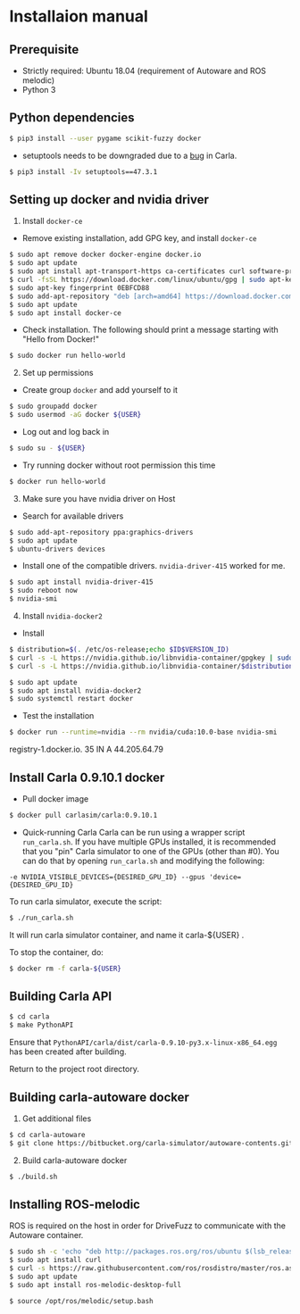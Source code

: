 # Installaion manual

## Prerequisite

* Strictly required: Ubuntu 18.04 (requirement of Autoware and ROS melodic)
* Python 3


## Python dependencies

```sh
$ pip3 install --user pygame scikit-fuzzy docker
```

* setuptools needs to be downgraded due to a
  [bug](https://github.com/carla-simulator/carla/issues/3083) in Carla.
```sh
$ pip3 install -Iv setuptools==47.3.1
```


## Setting up docker and nvidia driver

1. Install `docker-ce`
* Remove existing installation, add GPG key, and install `docker-ce`
```sh
$ sudo apt remove docker docker-engine docker.io
$ sudo apt update
$ sudo apt install apt-transport-https ca-certificates curl software-properties-common
$ curl -fsSL https://download.docker.com/linux/ubuntu/gpg | sudo apt-key add -
$ sudo apt-key fingerprint 0EBFCD88
$ sudo add-apt-repository "deb [arch=amd64] https://download.docker.com/linux/ubuntu $(lsb_release -cs) stable"
$ sudo apt update
$ sudo apt install docker-ce
```

* Check installation. The following should print a message starting with
  "Hello from Docker!"
```sh
$ sudo docker run hello-world
```

2. Set up permissions
* Create group `docker` and add yourself to it
```sh
$ sudo groupadd docker
$ sudo usermod -aG docker ${USER}
```

* Log out and log back in
```sh
$ sudo su - ${USER}
```

* Try running docker without root permission this time
```sh
$ docker run hello-world
```

3. Make sure you have nvidia driver on Host
* Search for available drivers
```sh
$ sudo add-apt-repository ppa:graphics-drivers
$ sudo apt update
$ ubuntu-drivers devices
```

* Install one of the compatible drivers. `nvidia-driver-415` worked for me.
```sh
$ sudo apt install nvidia-driver-415
$ sudo reboot now
$ nvidia-smi
```

4. Install `nvidia-docker2`
* Install
```sh
$ distribution=$(. /etc/os-release;echo $ID$VERSION_ID)
$ curl -s -L https://nvidia.github.io/libnvidia-container/gpgkey | sudo apt-key add -
$ curl -s -L https://nvidia.github.io/libnvidia-container/$distribution/libnvidia-container.list | sudo tee /etc/apt/sources.list.d/nvidia-container-toolkit.list

$ sudo apt update
$ sudo apt install nvidia-docker2
$ sudo systemctl restart docker
```

* Test the installation
```sh
$ docker run --runtime=nvidia --rm nvidia/cuda:10.0-base nvidia-smi
```
registry-1.docker.io.   35      IN      A       44.205.64.79

## Install Carla 0.9.10.1 docker

* Pull docker image
```sh
$ docker pull carlasim/carla:0.9.10.1
```

* Quick-running Carla
Carla can be run using a wrapper script `run_carla.sh`.
If you have multiple GPUs installed, it is recommended that
you "pin" Carla simulator to one of the GPUs (other than #0).
You can do that by opening `run_carla.sh` and modifying the following:
```
-e NVIDIA_VISIBLE_DEVICES={DESIRED_GPU_ID} --gpus 'device={DESIRED_GPU_ID}
```

To run carla simulator, execute the script:
```sh
$ ./run_carla.sh
```
It will run carla simulator container, and name it carla-${USER} .

To stop the container, do:
```sh
$ docker rm -f carla-${USER}
```


## Building Carla API
```sh
$ cd carla
$ make PythonAPI
```
Ensure that `PythonAPI/carla/dist/carla-0.9.10-py3.x-linux-x86_64.egg`
has been created after building.

Return to the project root directory.


## Building carla-autoware docker

1. Get additional files
```sh
$ cd carla-autoware
$ git clone https://bitbucket.org/carla-simulator/autoware-contents.git
```

2. Build carla-autoware docker
```sh
$ ./build.sh
```


## Installing ROS-melodic

ROS is required on the host in order for DriveFuzz to communicate with
the Autoware container.

```sh
$ sudo sh -c 'echo "deb http://packages.ros.org/ros/ubuntu $(lsb_release -sc) main" > /etc/apt/sources.list.d/ros-latest.list'
$ sudo apt install curl
$ curl -s https://raw.githubusercontent.com/ros/rosdistro/master/ros.asc | sudo apt-key add -
$ sudo apt update
$ sudo apt install ros-melodic-desktop-full

$ source /opt/ros/melodic/setup.bash
```

 